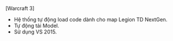 [Warcraft 3]
- Hệ thống tự động load code dành cho map Legion TD NextGen.
- Tự động tải Model.
- Sử dụng VS 2015.
